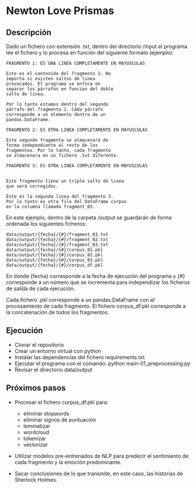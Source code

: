 # Newton Love Prismas

## Descripción

Dado un fichero con extensión .txt, dentro del directorio /input el programa lee el fichero y lo procesa en función del siguiente formato (ejemplo):

```
FRAGMENTO 1: ES UNA LINEA COMPLETAMENTE EN MAYUSCULAS

Este es el contenido del fragmento 1. No
importa si existen saltos de linea
provocados. El programa se enfoca en
separar los párrafos en funcion del doble
salto de linea.

Por lo tanto estamos dentro del segundo
párrafo del fragmento 1. Cáda párrafo
corresponde a un elemento dentro de un
pandas.DataFrame.

FRAGMENTO 2: ES OTRA LINEA COMPLETAMENTE EN MAYUSCULAS

Este segundo fragmenta se almacenará de
forma independiente al resto de los
fragmentos. Por lo tanto, cada fragmento
se almacenara en un fichero .txt diferente.

FRAGMENTO 3: ES OTRA LINEA COMPLETAMENTE EN MAYUSCULAS


Este fragmento tiene un triple salto de linea
que será corregidoc.

Este es la segunda linea del fragmento 3.
Por lo tanto es otra fila del DataFrame corpus
en la columna llamada fragment_03.
```

En este ejemplo, dentro de la carpeta /output se guardarán de forma ordenada los siguientes ficheros:

```
data/output/{fecha}/{#}/fragment_01.txt
data/output/{fecha}/{#}/fragment_02.txt
data/output/{fecha}/{#}/fragment_03.txt
data/output/{fecha}/{#}/corpus_01.pkl
data/output/{fecha}/{#}/corpus_02.pkl
data/output/{fecha}/{#}/corpus_03.pkl
data/output/{fecha}/{#}/corpus_df.pkl
```

En donde {fecha} corresponde a la fecha de ejecución del programa y {#} corresponde a un número que se incrementa para independizar los ficheros de salida de cada ejecución.

Cada fichero .pkl corresponde a un pandas.DataFrame con el procesamiento de cada fragmento. El fichero corpus_df.pkl corresponde a la concatenación de todos los fragmentos.

## Ejecución

- Clonar el repositorio
- Crear un entorno virtual con python
- Instalar las dependencias del fichero requirements.txt
- Ejecutar el programa con el comando: python main-01_preprocessing.py
- Revisar el directorio data/output

## Próximos pasos

- Procesar el fichero corpus_df.pkl para:
    - eliminar stopwords
    - eliminar signos de puntuación
    - lemmatizar
    - wordcloud
    - tokenizar
    - vectorizar

- Utilizar modelos pre-entrenados de NLP para predecir el sentimiento de cada fragmento y la emoción predominante.

- Sacar conclusiones de lo que transmite, en este caso, las historias de Sherlock Holmes.
